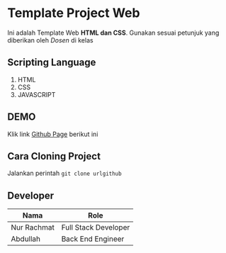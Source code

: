 # Template Project Web
Ini adalah Template Web **HTML dan CSS**. Gunakan sesuai petunjuk yang diberikan oleh *Dosen* di kelas

## Scripting Language
1. HTML
2. CSS
3. JAVASCRIPT

## DEMO
Klik link [Github Page](https://web-programming.github.io/web-dinamis-paw1-khalbhi/) berikut ini 

## Cara Cloning Project
Jalankan perintah `git clone urlgithub`

## Developer
|Nama|Role|
|-----|-----|
|Nur Rachmat|Full Stack Developer|
|Abdullah|Back End Engineer|

